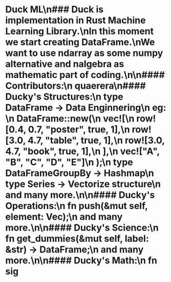 # Duck ML\n### Duck is implementation in Rust Machine Learning Library.\nIn this moment we start creating DataFrame.\nWe want to use ndarray as some numpy alternative and nalgebra as mathematic part of coding.\n\n#### Contributors:\n    quaerera\n#### Ducky's Structures:\n    type DataFrame -> Data Enginnering\n        eg: \n        DataFrame::new(\n                    vec![\n                        row![0.4, 0.7, "poster", true, 1],\n                        row![3.0, 4.7, "table", true, 1],\n                        row![3.0, 4.7, "book", true, 1],\n                    ],\n                    vec!["A", "B", "C", "D", "E"]\n                );\n    type DataFrameGroupBy -> Hashmap\n    type Series -> Vectorize structure\n    and many more.\n\n#### Ducky's Operations:\n    fn push(&mut self, element: Vec<Cell>);\n    and many more.\n\n#### Ducky's Science:\n    fn get_dummies(&mut self, label: &str) -> DataFrame;\n    and many more.\n\n#### Ducky's Math:\n    fn sig